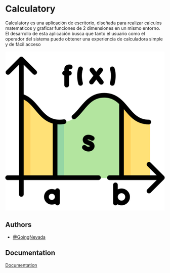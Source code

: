 
# Calculatory

Calculatory es una aplicación de escritorio, diseñada para realizar calculos matematicos y graficar funciones de 2 dimensiones en un mismo entorno. El desarrollo de esta aplicación busca que tanto el usuario como el operador del sistema puede obtener una experiencia de calculadora simple y de fácil acceso




![Logo](resources/icono.png)



## Authors

- [@GoingNevada](https://github.com/GoingNevada)


## Documentation

[Documentation](resources/Manual_tecnico_Calculatory.pdf)



